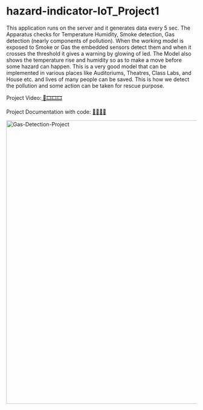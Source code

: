 # hazard-indicator-IoT_Project1 

This application runs on the server and it generates data every 5 sec. The
Apparatus checks for Temperature Humidity, Smoke detection, Gas detection (nearly components
of pollution). When the working model is exposed to Smoke or Gas the embedded sensors detect
them and when it crosses the threshold it gives a warning by glowing of led. The Model also
shows the temperature rise and humidity so as to make a move before some hazard can happen.
This is a very good model that can be implemented in various places like Auditoriums, Theatres,
Class Labs, and House etc. and lives of many people can be saved. This is how we detect the
pollution and some action can be taken for rescue purpose.

Project Video:<a href="https://drive.google.com/file/d/1wXUEXlNCAPaySBlcWvThRYpCahkcg6uv/view?usp=sharing"> 🎥🎞️🎞️🎞️ </a>

Project Documentation with code: <a href="https://drive.google.com/file/d/1SwsKysblAxzweF4XgYULUfAD7TXLRluu/view?usp=sharing"> 💼📝📝📒 </a>

<img align="center" alt="Gas-Detection-Project" width="750" src="https://www.circuitstoday.com/wp-content/uploads/2016/02/Gas-Leakage-Detector-using-Arduino.jpg">
